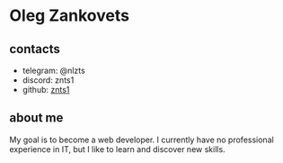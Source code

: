 # Oleg Zankovets

## contacts
- telegram: @nlzts
- discord: znts1
- github: [znts1](https://github.com/znts1)

## about me
My goal is to become a web developer. I currently have no professional experience in IT, but I like to learn and discover new skills.



